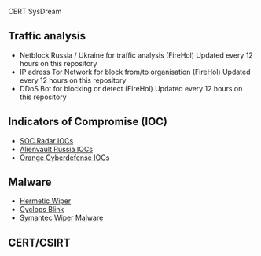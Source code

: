 CERT SysDream

Traffic analysis
----------------

  * Netblock Russia / Ukraine for traffic analysis (FireHol) Updated every 12 hours on this repository
  * IP adress Tor Network for block from/to organisation (FireHol) Updated every 12 hours on this repository
  * DDoS Bot for blocking or detect (FireHol) Updated every 12 hours on this repository

Indicators of Compromise (IOC)
------------------------------

  * [SOC Radar IOCs](https://socradar.io/what-you-need-to-know-about-russian-cyber-escalation-in-ukraine/)
  * [Alienvault Russia IOCs](https://otx.alienvault.com/browse/global/pulses?q=Russia&include_inactive=0&sort=-modified&page=1&indicatorsSearch=Russia)
  * [Orange Cyberdefense IOCs](https://github.com/Orange-Cyberdefense/russia-ukraine_IOCs/blob/main/OCD-Datalake-russia-ukraine_IOCs-ALL.csv)

Malware
--------

  * [Hermetic Wiper](https://securityintelligence.com/posts/new-destructive-malware-cyber-attacks-ukraine/)
  * [Cyclops Blink](https://www.watchguard.com/wgrd-news/blog/important-detection-and-remediation-actions-cyclops-blink-state-sponsored-botnet)
  * [Symantec Wiper Malware](https://symantec-enterprise-blogs.security.com/blogs/threat-intelligence/ukraine-wiper-malware-russia)

CERT/CSIRT
----------







